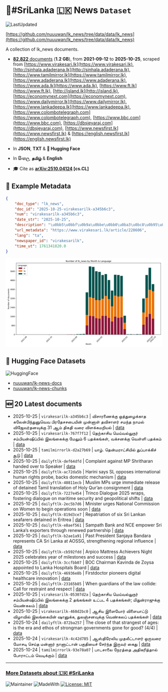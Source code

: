 # 📄#SriLanka 🇱🇰 News `Dataset`

![LastUpdated](https://img.shields.io/badge/last_updated-2025--10--25_04:17:08-green)

[https://github.com/nuuuwan/lk_news/tree/data/data/lk_news](https://github.com/nuuuwan/lk_news/tree/data/data/lk_news)

A collection of lk_news documents.

- [**82,822** documents](https://github.com/nuuuwan/lk_news/tree/data/data/lk_news) (**1.2 GB**), from **2021-09-12** to **2025-10-25**, scraped from [https://www.virakesari.lk](https://www.virakesari.lk), [http://sinhala.adaderana.lk](http://sinhala.adaderana.lk), [https://www.tamilmirror.lk](https://www.tamilmirror.lk), [https://www.adaderana.lk](https://www.adaderana.lk), [https://www.ada.lk](https://www.ada.lk), [https://www.ft.lk](https://www.ft.lk), [http://island.lk](http://island.lk), [https://economynext.com](https://economynext.com), [https://www.dailymirror.lk](https://www.dailymirror.lk), [https://www.lankadeepa.lk](https://www.lankadeepa.lk), [https://www.colombotelegraph.com](https://www.colombotelegraph.com), [https://www.bbc.com](https://www.bbc.com), [https://dbsjeyaraj.com](https://dbsjeyaraj.com), [https://www.newsfirst.lk](https://www.newsfirst.lk) & [https://english.newsfirst.lk](https://english.newsfirst.lk)

- In **JSON**, **TXT** & **🤗 Hugging Face**

- In **සිංහල**, **தமிழ்** & **English**

- 🎓 Cite as **[arXiv:2510.04124](https://arxiv.org/abs/2510.04124) [cs.CL]**

## 📝 Example Metadata

```json
{
    "doc_type": "lk_news",
    "doc_id": "2025-10-25-virakesarilk-a345b6c3",
    "num": "virakesarilk-a345b6c3",
    "date_str": "2025-10-25",
    "description": "\u0bb5\u0bbf\u0b9a\u0bbe\u0bb0\u0ba3\u0bc8\u0b95\u0bcd\u0b95\u0bc1 \u0b92\u0ba4\u0bcd\u0ba4\u0bc1\u0bb4\u0bc8\u0b95\u0bcd\u0b95\u0bbe\u0ba4 \u0b95\u0bb2\u0bc7\u0ba9\u0bcd\u0baa\u0bbf\u0ba8\u0bcd\u0ba4\u0bc1\u0ba9\u0bc1\u0bb5\u0bc6\u0bb5 \u0baa\u0bbf\u0bb0\u0ba4\u0bc7\u0b9a\u0b9a\u0baa\u0bc8\u0baf\u0bbf\u0ba9\u0bcd \u0bae\u0bc1\u0ba9\u0bcd\u0ba9\u0bbe\u0bb3\u0bcd \u0ba4\u0bb5\u0bbf\u0b9a\u0bbe\u0bb3\u0bb0\u0bcd \u0b9a\u0bae\u0ba8\u0bcd\u0ba4 \u0ba8\u0bbe\u0bae\u0bb2\u0bcd \u0bb5\u0bbf\u0b9c\u0bc7\u0bb5\u0bb0\u0bcd\u0ba4\u0ba9\u0bb5\u0bc1\u0b95\u0bcd\u0b95\u0bc1 31 \u0b86\u0bae\u0bcd \u0ba4\u0bbf\u0b95\u0ba4\u0bbf \u0bb5\u0bb0\u0bc8 \u0bb5\u0bbf\u0bb3\u0b95\u0bcd\u0b95\u0bae\u0bb1\u0bbf\u0baf\u0bb2\u0bcd",
    "url_metadata": "https://www.virakesari.lk/article/228606",
    "lang": "ta",
    "newspaper_id": "virakesarilk",
    "time_ut": 1761341820.0
}
```

![Chart](https://raw.githubusercontent.com/nuuuwan/lk_news/refs/heads/data/data/lk_news/docs_by_month_and_lang.png)

## 🤗 Hugging Face Datasets

![HuggingFace](https://img.shields.io/badge/-HuggingFace-FDEE21?style=for-the-badge&logo=HuggingFace)

- [nuuuwan/lk-news-docs](https://huggingface.co/datasets/nuuuwan/lk-news-docs)
- [nuuuwan/lk-news-chunks](https://huggingface.co/datasets/nuuuwan/lk-news-chunks)

## 🆕 20 Latest documents

- 2025-10-25 | `virakesarilk-a345b6c3` | விசாரணைக்கு ஒத்துழைக்காத கலேன்பிந்துனுவெவ பிரதேசசபையின் முன்னாள் தவிசாளர் சமந்த நாமல் விஜேவர்தனவுக்கு 31 ஆம் திகதி வரை விளக்கமறியல் | [data](https://github.com/nuuuwan/lk_news/tree/data/data/lk_news/2020s/2025/2025-10-25-virakesarilk-a345b6c3)
- 2025-10-25 | `virakesarilk-767f7f12` | தெற்காசிய மெய்வல்லுநர் சம்பியன்ஷிப்பில் இலங்கைக்கு மேலும் 6 பதக்கங்கள், வக்சனக்கு வெள்ளி பதக்கம் | [data](https://github.com/nuuuwan/lk_news/tree/data/data/lk_news/2020s/2025/2025-10-25-virakesarilk-767f7f12)
- 2025-10-25 | `tamilmirrorlk-d2a27b69` | யாழ். தென்மராட்சியில் துப்பாக்கிச் சூடு | [data](https://github.com/nuuuwan/lk_news/tree/data/data/lk_news/2020s/2025/2025-10-25-tamilmirrorlk-d2a27b69)
- 2025-10-25 | `dailyftlk-def64dfd` | Complaint against MP Shritharan handed over to Speaker | [data](https://github.com/nuuuwan/lk_news/tree/data/data/lk_news/2020s/2025/2025-10-25-dailyftlk-def64dfd)
- 2025-10-25 | `dailyftlk-ac72da5b` | Harini says SL opposes international human rights probe, backs domestic mechanism | [data](https://github.com/nuuuwan/lk_news/tree/data/data/lk_news/2020s/2025/2025-10-25-dailyftlk-ac72da5b)
- 2025-10-25 | `dailyftlk-40811ecb` | Muslim MPs urge immediate release of detained Tamil translation of Holy Qur’an consignment | [data](https://github.com/nuuuwan/lk_news/tree/data/data/lk_news/2020s/2025/2025-10-25-dailyftlk-40811ecb)
- 2025-10-25 | `dailyftlk-7227e454` | Trinco Dialogue 2025 wraps, fostering dialogue on maritime security and geopolitical shifts | [data](https://github.com/nuuuwan/lk_news/tree/data/data/lk_news/2020s/2025/2025-10-25-dailyftlk-7227e454)
- 2025-10-25 | `dailyftlk-2ec5b7d6` | Minister urges National Commission on Women to begin operations soon | [data](https://github.com/nuuuwan/lk_news/tree/data/data/lk_news/2020s/2025/2025-10-25-dailyftlk-2ec5b7d6)
- 2025-10-25 | `dailyftlk-819d3ce7` | Repatriation of six Sri Lankan seafarers detained in Eritrea | [data](https://github.com/nuuuwan/lk_news/tree/data/data/lk_news/2020s/2025/2025-10-25-dailyftlk-819d3ce7)
- 2025-10-25 | `dailyftlk-e8aef561` | Sampath Bank and NCE empower Sri Lanka’s exporters through renewed partnership | [data](https://github.com/nuuuwan/lk_news/tree/data/data/lk_news/2020s/2025/2025-10-25-dailyftlk-e8aef561)
- 2025-10-25 | `dailyftlk-b2ae1a91` | Past President Sanjaya Bandara represents CA Sri Lanka at AOSSG, strengthening regional influence | [data](https://github.com/nuuuwan/lk_news/tree/data/data/lk_news/2020s/2025/2025-10-25-dailyftlk-b2ae1a91)
- 2025-10-25 | `dailyftlk-cb592fdd` | Arpico Mattress Achievers Night 2025  celebrates year of milestones and success | [data](https://github.com/nuuuwan/lk_news/tree/data/data/lk_news/2020s/2025/2025-10-25-dailyftlk-cb592fdd)
- 2025-10-25 | `dailyftlk-3ccfbb07` | BOC Chairman Kavinda de Zoysa appointed to Lanka Hospitals Board | [data](https://github.com/nuuuwan/lk_news/tree/data/data/lk_news/2020s/2025/2025-10-25-dailyftlk-3ccfbb07)
- 2025-10-25 | `dailyftlk-46936e8b` | Firstdoctor pioneers  digital healthcare innovation | [data](https://github.com/nuuuwan/lk_news/tree/data/data/lk_news/2020s/2025/2025-10-25-dailyftlk-46936e8b)
- 2025-10-25 | `dailyftlk-23165b85` | When guardians of the law collide: Call for restraint and respect | [data](https://github.com/nuuuwan/lk_news/tree/data/data/lk_news/2020s/2025/2025-10-25-dailyftlk-23165b85)
- 2025-10-25 | `virakesarilk-05307d2a` | தெற்காசிய மெய்வல்லுநர் சம்பியன்ஷிப்பில் இலங்கைக்கு 2 தங்கங்கள் உட்பட 4 பதக்கங்கள்; மிதுன்ராஜுக்கு வெண்கலம் | [data](https://github.com/nuuuwan/lk_news/tree/data/data/lk_news/2020s/2025/2025-10-25-virakesarilk-05307d2a)
- 2025-10-25 | `virakesarilk-460d2bc0` | ஆசிய இளையோர் விளையாட்டு விழாவில் இலங்கையின் ஷானுக்க, துலஞ்சனவுக்கு வெண்கலப் பதக்கங்கள் | [data](https://github.com/nuuuwan/lk_news/tree/data/data/lk_news/2020s/2025/2025-10-25-virakesarilk-460d2bc0)
- 2025-10-24 | `dailyftlk-872ba257` | The close of that strangest of ages:  is the era and ethos of strongman  governments gone for good? (4/4) | [data](https://github.com/nuuuwan/lk_news/tree/data/data/lk_news/2020s/2025/2025-10-24-dailyftlk-872ba257)
- 2025-10-24 | `virakesarilk-4c42d785` | ஆஸ்திரேலிய முதலீட்டாளர் ஒருவரை மோசடி செய்த மன்னார் நானாட்டான் பகுதியைச் சேர்ந்த இருவர் கைது | [data](https://github.com/nuuuwan/lk_news/tree/data/data/lk_news/2020s/2025/2025-10-24-virakesarilk-4c42d785)
- 2025-10-24 | `tamilmirrorlk-93e78a07` | பாடசாலை நேரத்தை அதிகரித்தால் போராட்டம் வெடிக்கும் | [data](https://github.com/nuuuwan/lk_news/tree/data/data/lk_news/2020s/2025/2025-10-24-tamilmirrorlk-93e78a07)

---

### [More Datasets about 🇱🇰 #SriLanka](https://github.com/nuuuwan/lk_datasets)

![Maintainer](https://img.shields.io/badge/maintainer-nuuuwan-red)
![MadeWith](https://img.shields.io/badge/made_with-python-blue)
[![License: MIT](https://img.shields.io/badge/License-MIT-yellow.svg)](https://opensource.org/licenses/MIT)
